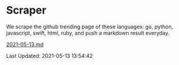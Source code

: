 # Scraper

We scrape the github trending page of these languages: go, python, javascript, swift, html, ruby, and push a markdown result everyday.

[2021-05-13.md](https://github.com/henson/Scraper/blob/master/2021-05-13.md)

Last Updated: 2021-05-13 13:54:42